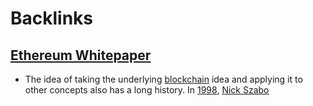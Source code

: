 
# Backlinks
## [Ethereum Whitepaper](<Ethereum Whitepaper.md>)
- The idea of taking the underlying [blockchain](<blockchain.md>) idea and applying it to other concepts also has a long history. In [1998](<1998.md>), [Nick Szabo](<Nick Szabo.md>)

